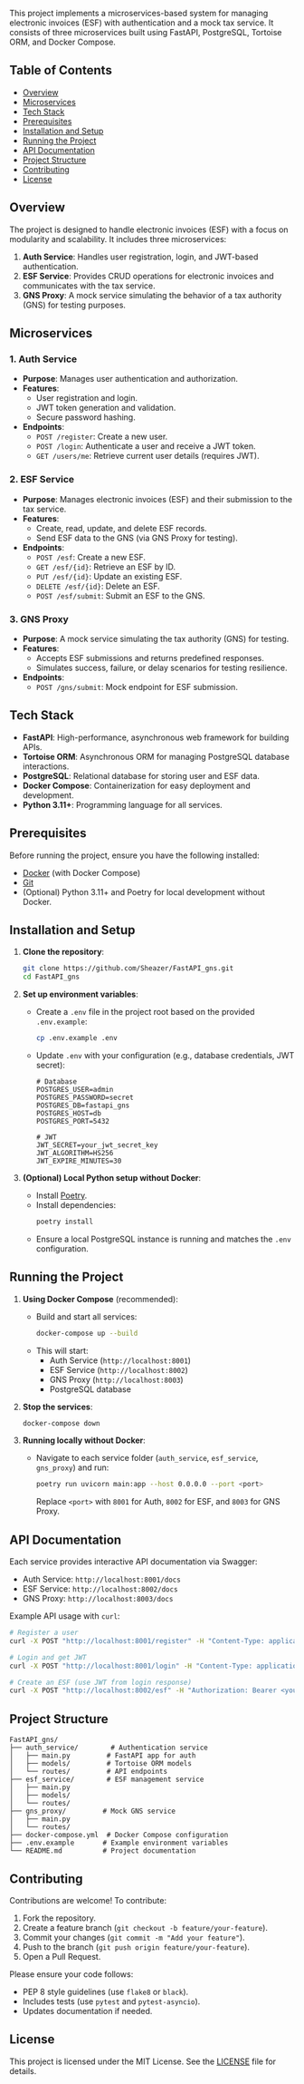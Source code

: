 This project implements a microservices-based system for managing electronic invoices (ESF) with authentication and a mock tax service. It consists of three microservices built using FastAPI, PostgreSQL, Tortoise ORM, and Docker Compose.

## Table of Contents
- [Overview](#overview)
- [Microservices](#microservices)
- [Tech Stack](#tech-stack)
- [Prerequisites](#prerequisites)
- [Installation and Setup](#installation-and-setup)
- [Running the Project](#running-the-project)
- [API Documentation](#api-documentation)
- [Project Structure](#project-structure)
- [Contributing](#contributing)
- [License](#license)

## Overview
The project is designed to handle electronic invoices (ESF) with a focus on modularity and scalability. It includes three microservices:
1. **Auth Service**: Handles user registration, login, and JWT-based authentication.
2. **ESF Service**: Provides CRUD operations for electronic invoices and communicates with the tax service.
3. **GNS Proxy**: A mock service simulating the behavior of a tax authority (GNS) for testing purposes.

## Microservices
### 1. Auth Service
- **Purpose**: Manages user authentication and authorization.
- **Features**:
  - User registration and login.
  - JWT token generation and validation.
  - Secure password hashing.
- **Endpoints**:
  - `POST /register`: Create a new user.
  - `POST /login`: Authenticate a user and receive a JWT token.
  - `GET /users/me`: Retrieve current user details (requires JWT).

### 2. ESF Service
- **Purpose**: Manages electronic invoices (ESF) and their submission to the tax service.
- **Features**:
  - Create, read, update, and delete ESF records.
  - Send ESF data to the GNS (via GNS Proxy for testing).
- **Endpoints**:
  - `POST /esf`: Create a new ESF.
  - `GET /esf/{id}`: Retrieve an ESF by ID.
  - `PUT /esf/{id}`: Update an existing ESF.
  - `DELETE /esf/{id}`: Delete an ESF.
  - `POST /esf/submit`: Submit an ESF to the GNS.

### 3. GNS Proxy
- **Purpose**: A mock service simulating the tax authority (GNS) for testing.
- **Features**:
  - Accepts ESF submissions and returns predefined responses.
  - Simulates success, failure, or delay scenarios for testing resilience.
- **Endpoints**:
  - `POST /gns/submit`: Mock endpoint for ESF submission.

## Tech Stack
- **FastAPI**: High-performance, asynchronous web framework for building APIs.
- **Tortoise ORM**: Asynchronous ORM for managing PostgreSQL database interactions.
- **PostgreSQL**: Relational database for storing user and ESF data.
- **Docker Compose**: Containerization for easy deployment and development.
- **Python 3.11+**: Programming language for all services.

## Prerequisites
Before running the project, ensure you have the following installed:
- [Docker](https://www.docker.com/get-started) (with Docker Compose)
- [Git](https://git-scm.com/downloads)
- (Optional) Python 3.11+ and Poetry for local development without Docker.

## Installation and Setup
1. **Clone the repository**:
   ```bash
   git clone https://github.com/Sheazer/FastAPI_gns.git
   cd FastAPI_gns
   ```

2. **Set up environment variables**:
   - Create a `.env` file in the project root based on the provided `.env.example`:
     ```bash
     cp .env.example .env
     ```
   - Update `.env` with your configuration (e.g., database credentials, JWT secret):
     ```env
     # Database
     POSTGRES_USER=admin
     POSTGRES_PASSWORD=secret
     POSTGRES_DB=fastapi_gns
     POSTGRES_HOST=db
     POSTGRES_PORT=5432

     # JWT
     JWT_SECRET=your_jwt_secret_key
     JWT_ALGORITHM=HS256
     JWT_EXPIRE_MINUTES=30
     ```

3. **(Optional) Local Python setup without Docker**:
   - Install [Poetry](https://python-poetry.org/docs/#installation).
   - Install dependencies:
     ```bash
     poetry install
     ```
   - Ensure a local PostgreSQL instance is running and matches the `.env` configuration.

## Running the Project
1. **Using Docker Compose** (recommended):
   - Build and start all services:
     ```bash
     docker-compose up --build
     ```
   - This will start:
     - Auth Service (`http://localhost:8001`)
     - ESF Service (`http://localhost:8002`)
     - GNS Proxy (`http://localhost:8003`)
     - PostgreSQL database

2. **Stop the services**:
   ```bash
   docker-compose down
   ```

3. **Running locally without Docker**:
   - Navigate to each service folder (`auth_service`, `esf_service`, `gns_proxy`) and run:
     ```bash
     poetry run uvicorn main:app --host 0.0.0.0 --port <port>
     ```
     Replace `<port>` with `8001` for Auth, `8002` for ESF, and `8003` for GNS Proxy.

## API Documentation
Each service provides interactive API documentation via Swagger:
- Auth Service: `http://localhost:8001/docs`
- ESF Service: `http://localhost:8002/docs`
- GNS Proxy: `http://localhost:8003/docs`

Example API usage with `curl`:
```bash
# Register a user
curl -X POST "http://localhost:8001/register" -H "Content-Type: application/json" -d '{"username": "user", "password": "pass123"}'

# Login and get JWT
curl -X POST "http://localhost:8001/login" -H "Content-Type: application/json" -d '{"username": "user", "password": "pass123"}'

# Create an ESF (use JWT from login response)
curl -X POST "http://localhost:8002/esf" -H "Authorization: Bearer <your_jwt_token>" -H "Content-Type: application/json" -d '{"title": "Invoice 001", "amount": 100.50}'
```

## Project Structure
```
FastAPI_gns/
├── auth_service/        # Authentication service
│   ├── main.py         # FastAPI app for auth
│   ├── models/         # Tortoise ORM models
│   └── routes/         # API endpoints
├── esf_service/        # ESF management service
│   ├── main.py
│   ├── models/
│   └── routes/
├── gns_proxy/         # Mock GNS service
│   ├── main.py
│   └── routes/
├── docker-compose.yml  # Docker Compose configuration
├── .env.example       # Example environment variables
└── README.md          # Project documentation
```

## Contributing
Contributions are welcome! To contribute:
1. Fork the repository.
2. Create a feature branch (`git checkout -b feature/your-feature`).
3. Commit your changes (`git commit -m "Add your feature"`).
4. Push to the branch (`git push origin feature/your-feature`).
5. Open a Pull Request.

Please ensure your code follows:
- PEP 8 style guidelines (use `flake8` or `black`).
- Includes tests (use `pytest` and `pytest-asyncio`).
- Updates documentation if needed.

## License
This project is licensed under the MIT License. See the [LICENSE](LICENSE) file for details.
